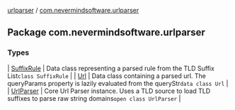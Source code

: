 [urlparser](../index.md) / [com.nevermindsoftware.urlparser](./index.md)

## Package com.nevermindsoftware.urlparser

### Types

| [SuffixRule](-suffix-rule/index.md) | Data class representing a parsed rule from the TLD Suffix List`class SuffixRule` |
| [Url](-url/index.md) | Data class containing a parsed url. The queryParams property is lazily evaluated from the queryStr`data class Url` |
| [UrlParser](-url-parser/index.md) | Core Url Parser instance. Uses a TLD source to load TLD suffixes to parse raw string domains`open class UrlParser` |

